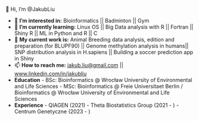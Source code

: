 👋 Hi, I’m @JakubLiu
- 👀 **I’m interested in:**  Bioinformatics  ||  Badminton  ||  Gym
- 🌱 **I’m currently learning:**   Linux OS  ||  Big Data analysis with R  ||  Fortran ||  Shiny R ||  ML in Python and R || C
- 🌱 **My current work is:**   Animal Breeding data analysis, edition and preparation (for BLUPF90)  || Genome methylation analysis in humans||  SNP distribution analysis in H.sapiens  ||  Building a soccer prediction app in Shiny
- 📫 **How to reach me:**  jakub.liu@gmail.com  ||  www.linkedin.com/in/jakubliu
- **Education**
      - BSc: Bioinformatics @ Wrocław University of Environmental and Life Sciences
      - MSc: Bioinformatics @ Freie Universitaet Berlin / Bioinformatics @ Wrocław University of Environmental and Life Sciences
- **Experience**
      - QIAGEN (2021)
      - Theta Biostatistics Group (2021 - )
      - Centrum Genetyczne (2023 - )

<!---
JakubLiu/JakubLiu is a ✨ special ✨ repository because its `README.md` (this file) appears on your GitHub profile.
You can click the Preview link to take a look at your changes.
--->
